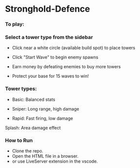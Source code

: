 # Stronghold-Defence

### To play:

### Select a tower type from the sidebar

- Click near a white circle (available build spot) to place towers

- Click "Start Wave" to begin enemy spawns

- Earn money by defeating enemies to buy more towers

- Protect your base for 15 waves to win!

### Tower types:

- Basic: Balanced stats

- Sniper: Long range, high damage

- Rapid: Fast firing, low damage

Splash: Area damage effect
### How to Run
  - Clone the repo.
  - Open the HTML file in a browser.
  - or use LiveServer extension in the vscode.
